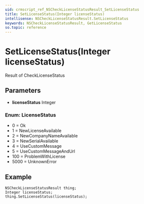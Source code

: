 ```yaml
---
uid: crmscript_ref_NSCheckLicenseStatusResult_SetLicenseStatus
title: SetLicenseStatus(Integer licenseStatus)
intellisense: NSCheckLicenseStatusResult.SetLicenseStatus
keywords: NSCheckLicenseStatusResult, GetLicenseStatus
so.topic: reference
---
```


# SetLicenseStatus(Integer licenseStatus)

Result of CheckLicenseStatus

## Parameters

* **licenseStatus** Integer

### Enum: LicenseStatus

* 0 = Ok
* 1 = NewLicenseAvailable
* 2 = NewCompanyNameAvailable
* 3 = NewSerialAvailable
* 4 = UseCustomMessage
* 5 = UseCustomMessageAndUrl
* 100 = ProblemWithLicense
* 5000 = UnknownError

## Example

```crmscript
NSCheckLicenseStatusResult thing;
Integer licenseStatus;
thing.SetLicenseStatus(licenseStatus);
```
